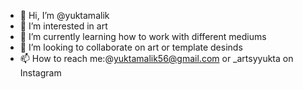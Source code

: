 - 👋 Hi, I’m @yuktamalik
- 👀 I’m interested in art
- 🌱 I’m currently learning how to work with different mediums 
- 💞️ I’m looking to collaborate on art or template desinds
- 📫 How to reach me:@yuktamalik56@gmail.com or _artsyyukta on Instagram 

<!---
yuktamalik/yuktamalik is a ✨ special ✨ repository because its `README.md` (this file) appears on your GitHub profile.
You can click the Preview link to take a look at your changes.
--->
